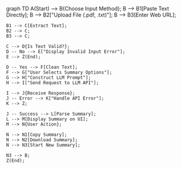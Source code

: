 graph TD
    A(Start) --> B{Choose Input Method};
    B --> B1[Paste Text Directly];
    B --> B2["Upload File (.pdf, .txt)"];
    B --> B3[Enter Web URL];

    B1 --> C[Extract Text];
    B2 --> C;
    B3 --> C;

    C --> D{Is Text Valid?};
    D -- No --> E["Display Invalid Input Error"];
    E --> Z(End);

    D -- Yes --> F[Clean Text];
    F --> G["User Selects Summary Options"];
    G --> H["Construct LLM Prompt"];
    H --> I["Send Request to LLM API"];

    I --> J{Receive Response};
    J -- Error --> K["Handle API Error"];
    K --> Z;

    J -- Success --> L[Parse Summary];
    L --> M[Display Summary on UI];
    M --> N{User Action};

    N --> N1[Copy Summary];
    N --> N2[Download Summary];
    N --> N3[Start New Summary];

    N3 --> B;
    Z(End);

